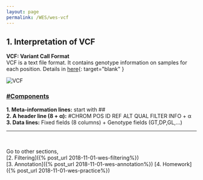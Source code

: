 ```yaml
---
layout: page
permalink: /WES/wes-vcf
---
```


## **1. Interpretation of VCF**

**VCF: Variant Call Format**  
VCF is a text file format. It contains genotype information on samples for each position.
Details in [here](https://samtools.github.io/hts-specs/VCFv4.2.pdf){: target="blank" }

![VCF](https://user-images.githubusercontent.com/26876362/48485079-3d206000-e85b-11e8-83bc-4901c41db3b8.png)

 

### **<u>#Components</u>**

**1. Meta-information lines:** start with \##  
**2. A header line (8 + α):** #CHROM	POS 	ID 	REF 	ALT 	QUAL 	FILTER 	INFO 	+ α  
**3. Data lines:** Fixed fields (8 columns) + Genotype fields (GT,DP,GL,...)  

----------
<br>

Go to other sections,  
[2. Filtering]({% post_url 2018-11-01-wes-filtering%})  
[3. Annotation]({% post_url 2018-11-01-wes-annotation%}) 
[4. Homework]({% post_url 2018-11-01-wes-practice%})  
